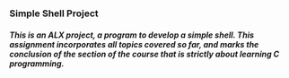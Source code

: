 ### Simple Shell Project
##### This is an ALX project, a program to develop a simple shell. This assignment incorporates all topics covered so far, and marks the conclusion of the section of the course that is strictly about learning C programming.
